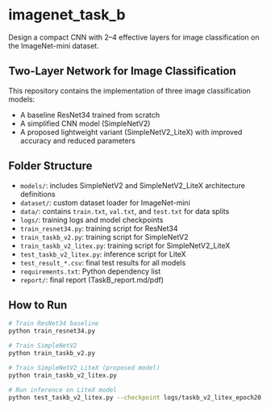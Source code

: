 # imagenet_task_b

Design a compact CNN with 2–4 effective layers for image classification on the ImageNet-mini dataset.

## Two-Layer Network for Image Classification

This repository contains the implementation of three image classification models:
- A baseline ResNet34 trained from scratch
- A simplified CNN model (SimpleNetV2)
- A proposed lightweight variant (SimpleNetV2_LiteX) with improved accuracy and reduced parameters

## Folder Structure

- `models/`: includes SimpleNetV2 and SimpleNetV2_LiteX architecture definitions
- `dataset/`: custom dataset loader for ImageNet-mini
- `data/`: contains `train.txt`, `val.txt`, and `test.txt` for data splits
- `logs/`: training logs and model checkpoints
- `train_resnet34.py`: training script for ResNet34
- `train_taskb_v2.py`: training script for SimpleNetV2
- `train_taskb_v2_litex.py`: training script for SimpleNetV2_LiteX
- `test_taskb_v2_litex.py`: inference script for LiteX
- `test_result_*.csv`: final test results for all models
- `requirements.txt`: Python dependency list
- `report/`: final report (TaskB_report.md/pdf)

## How to Run

```bash
# Train ResNet34 baseline
python train_resnet34.py

# Train SimpleNetV2
python train_taskb_v2.py

# Train SimpleNetV2_LiteX (proposed model)
python train_taskb_v2_litex.py

# Run inference on LiteX model
python test_taskb_v2_litex.py --checkpoint logs/taskb_v2_litex_epoch20.pth
